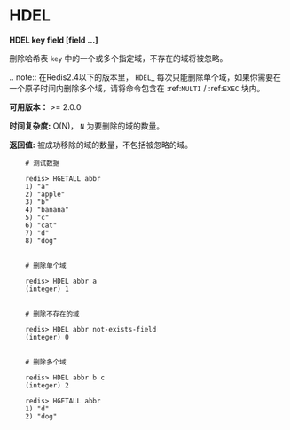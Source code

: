 # HDEL


**HDEL key field [field ...]**

删除哈希表 ``key`` 中的一个或多个指定域，不存在的域将被忽略。

.. note:: 在Redis2.4以下的版本里， `HDEL`_ 每次只能删除单个域，如果你需要在一个原子时间内删除多个域，请将命令包含在 :ref:`MULTI` /  :ref:`EXEC` 块内。

**可用版本：**
    >= 2.0.0

**时间复杂度:**
    O(N)， ``N`` 为要删除的域的数量。

**返回值:**
    被成功移除的域的数量，不包括被忽略的域。

```
    # 测试数据

    redis> HGETALL abbr
    1) "a"
    2) "apple"
    3) "b"
    4) "banana"
    5) "c"
    6) "cat"
    7) "d"
    8) "dog"


    # 删除单个域

    redis> HDEL abbr a
    (integer) 1


    # 删除不存在的域

    redis> HDEL abbr not-exists-field
    (integer) 0


    # 删除多个域

    redis> HDEL abbr b c
    (integer) 2

    redis> HGETALL abbr
    1) "d"
    2) "dog"
```
